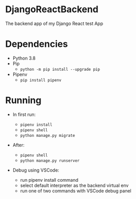 # DjangoReactBackend

The backend app of my Django React test App

# Dependencies

- Python 3.8
- Pip
  - `python -m pip install --upgrade pip`
- Pipenv
  - `pip install pipenv`

# Running

- In first run:
  - `pipenv install`
  - `pipenv shell`
  - `python manage.py migrate`
- After:

  - `pipenv shell`
  - `python manage.py runserver`

- Debug using VSCode:
  - run pipenv install command
  - select default interpreter as the backend virtual env
  - run one of two commands with VSCode debug panel
